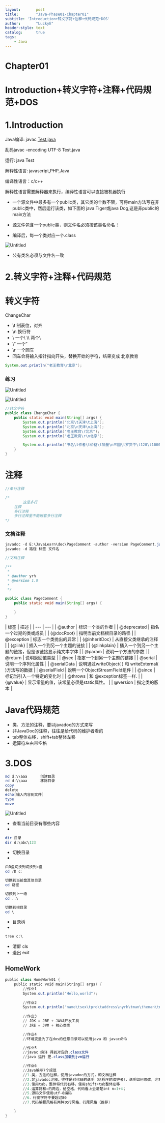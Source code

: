```yaml
---
layout:       post
title:        "Java-Phase01-Chapter01"
subtitle: 'Introduction+转义字符+注释+代码规范+DOS'
author:       "LuckyE"
header-style: text
catalog:      true
tags:
    - Java
---
```



# Chapter01

# Introduction+转义字符+注释+代码规范+DOS

# 1.Introduction

Java编译:   javac [Test.java](http://Test.java)    

乱码javac -encoding UTF-8 Test.java

运行:  java Test

解释性语言: javascript,PHP,Java

编译性语言：c/c++

解释性语言需要解释器来执行，编译性语言可以直接被机器执行

- 一个源文件中最多有一个public类，其它类的个数不限，可将main方法写在非public类中，然后运行该类，如下面的 java Tiger或java Dog,这是非public的main方法
- 源文件包含一个public类，则文件名必须按该类名命名！

- 编译后，每一个类对应一个.class

![Untitled](Chapter01%208b518d1acc2f4c4699b4dbd880f5f13d/Untitled.png)

- 公有类名必须与文件名一致

# 2.转义字符+注释+代码规范

# 转义字符

ChangeChar

- \t 制表位，对齐
- \n 换行符
- \\   一个\           \\\\  两个\
- \”  一个”
- \r  一个回车
- 回车会将输入指针指向开头，替换开始的字符，结果变成     北京教育

```java
System.out.println("老王教育\r北京");
```

### 练习

![Untitled](Chapter01%208b518d1acc2f4c4699b4dbd880f5f13d/Untitled%201.png)

![Untitled](Chapter01%208b518d1acc2f4c4699b4dbd880f5f13d/Untitled%202.png)

```java
//转义字符
public class ChangeChar {
	public static void main(String[] args) {
		System.out.println("北京\t天津\t上海");
		System.out.println("北京\n天津\n上海");
		System.out.println("老王教育\r北京");
		System.out.println("老王教育\r\n北京");

		System.out.println("书名\t作者\t价格\t销量\n三国\t罗贯中\t120\t1000");
	}
}
```

# 注释

```java
//单行注释
```

```java
/*  
		这是多行
    注释
    多行注释
    多行注释里不能嵌套多行注释
*/
```

### 文档注释

```powershell
javadoc -d E:\JavaLearn\doc\PageComment -author -version PageComment.java
javadoc -d 路径 标签 文件名
```

```java
//文档注释

/**
 * 
 * @author yrh
 * @version 1.0
 * 
 */ 

public class PageComment {
	public static void main(String[] args) {
		
	}
}
```

| 
  标签
   | 
  描述
   |
| --- | --- |
| 
  @author
   | 
  标识一个类的作者
   |
| 
  @deprecated
   | 
  指名一个过期的类或成员
   |
| 
  {@docRoot}
   | 
  指明当前文档根目录的路径
   |
| 
  @exception
   | 
  标志一个类抛出的异常
   |
| 
  {@inheritDoc}
   | 
  从直接父类继承的注释
   |
| 
  {@link}
   | 
  插入一个到另一个主题的链接
   |
| 
  {@linkplain}
   | 
  插入一个到另一个主题的链接，但是该链接显示纯文本字体
   |
| 
  @param
   | 
  说明一个方法的参数
   |
| 
  @return
   | 
  说明返回值类型
   |
| 
  @see
   | 
  指定一个到另一个主题的链接
   |
| 
  @serial
   | 
  说明一个序列化属性
   |
| 
  @serialData
   | 
  说明通过writeObject( ) 和 writeExternal( )方法写的数据
   |
| 
  @serialField
   | 
  说明一个ObjectStreamField组件
   |
| 
  @since
   | 
  标记当引入一个特定的变化时
   |
| 
  @throws
   | 
  和
  @exception标签一样.
   |
| 
  {@value}
   | 
  显示常量的值，该常量必须是static属性。
   |
| 
  @version
   | 
  指定类的版本
   |

# Java代码规范

- 类、方法的注释，要以javadoc的方式来写
- 非JavaDoc的注释，往往是给代码的维护者看的
- tab整体右移，shift+tab整体左移
- 运算符左右带空格

# 3.DOS

```powershell
md d:\\aaa      创建目录
rd d:\\aaa      移除目录
copy
delete
echo[输入内容到文件]
type
move 
```

![Untitled](Chapter01%208b518d1acc2f4c4699b4dbd880f5f13d/Untitled%203.png)

- 查看当前目录有哪些内容
- 

```powershell
dir 目录
dir d:\abc\123
```

- 切换目录
- 

```powershell
由D盘切换到切换到c盘
cd /D c: 

切换到当前盘其他目录
cd 路径

切换到上一级
cd ..\

切换到根目录
cd \
```

- 目录树
- 

```powershell
tree c:\
```

- 清屏 cls
- 退出 exit

## HomeWork

```powershell
public class HomeWork01 {
	public static void main(String[] args) {
		//作业1
		System.out.println("Hello,world");
		
		//作业2
		System.out.println("name\tsex\tpro\taddress\nyrh\tman\thenan\tny");
	
		//作业3
		// JDK = JRE + JAVA开发工具
		// JRE = JVM + 核心类库

		//作业4
		//环境变量为了在dos的任意目录可以使用java 和 javac命令

		//作业5
		//javac 编译 得到对应的.class文件
		//java 运行 把.class加载到jvm运行

		//作业6
		//Java编写7个规范
		//1.类，方法的注释，使用javadoc的方式，即文档注释
		//2.非javadoc注释，往往是对代码的说明（给程序的维护者），说明如何修改，注意事项
		//3.使用tab，整体将代码右移，使用shift+tab整体左移
		//4.运算符和=的两边，给空格，代码看上去清楚int n=1+4；
		//5.源码文件使用utf-8编码
		//6．行宽字符不要超过80
		//7.代码编程风格有两种次行风格，行尾风格（推荐)

	}
}
```
